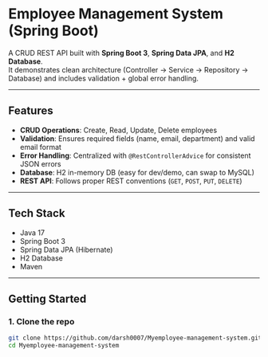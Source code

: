 # Employee Management System (Spring Boot)

A CRUD REST API built with **Spring Boot 3**, **Spring Data JPA**, and **H2 Database**.  
It demonstrates clean architecture (Controller → Service → Repository → Database) and includes validation + global error handling.

---

## Features
- **CRUD Operations**: Create, Read, Update, Delete employees
- **Validation**: Ensures required fields (name, email, department) and valid email format
- **Error Handling**: Centralized with `@RestControllerAdvice` for consistent JSON errors
- **Database**: H2 in-memory DB (easy for dev/demo, can swap to MySQL)
- **REST API**: Follows proper REST conventions (`GET`, `POST`, `PUT`, `DELETE`)

---

## Tech Stack
- Java 17
- Spring Boot 3
- Spring Data JPA (Hibernate)
- H2 Database
- Maven

---

## Getting Started

### 1. Clone the repo
```bash
git clone https://github.com/darsh0007/Myemployee-management-system.git
cd Myemployee-management-system

